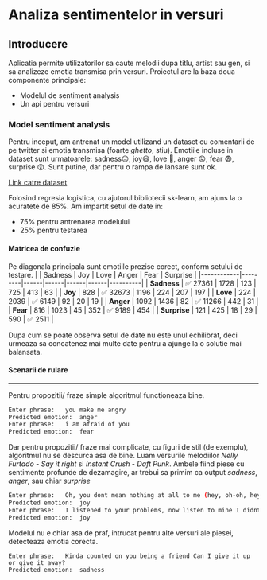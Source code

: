 # Analiza sentimentelor in versuri

## Introducere
Aplicatia permite utilizatorilor sa caute melodii dupa titlu, artist sau gen, si sa analizeze emotia transmisa prin versuri.
Proiectul are la baza doua componente principale:
- Modelul de sentiment analysis
- Un api pentru versuri

### Model sentiment analysis
Pentru inceput, am antrenat un model utilizand un dataset cu comentarii de pe twitter si emotia transmisa (foarte _ghetto_, stiu).
Emotiile incluse in dataset sunt urmatoarele: sadness😔, joy😃, love 💌, anger 😡, fear 😨, surprise 😲. Sunt putine, dar pentru o rampa de lansare sunt ok.

[Link catre dataset](https://www.kaggle.com/code/shtrausslearning/twitter-emotion-classification/input)

Folosind regresia logistica, cu ajutorul bibliotecii sk-learn, am ajuns la o acuratete de 85%.
Am impartit setul de date in:
- 75% pentru antrenarea modelului
- 25% pentru testarea

#### Matricea de confuzie
Pe diagonala principala sunt emotiile prezise corect, conform setului de testare.
|            | Sadness | Joy   | Love  | Anger | Fear  | Surprise |
|------------|---------|------|------|------|------|----------|
| **Sadness**  | ✅ 27361 | 1728 | 123 | 725  | 413  | 63  |
| **Joy**      |  828   | ✅ 32673 | 1196 | 224  | 207  | 197  |
| **Love**     |  224   | 2039 | ✅ 6149 | 92  | 20  | 19  |
| **Anger**    | 1092   | 1436 | 82  | ✅ 11266 | 442  | 31  |
| **Fear**     |  816   | 1023 | 45  | 352  | ✅ 9189 | 454  |
| **Surprise** |  121   | 425  | 18  | 29   | 590  | ✅ 2511  |

Dupa cum se poate observa setul de date nu este unul echilibrat, deci urmeaza sa concatenez mai multe date pentru a ajunge la o solutie mai balansata.
#### Scenarii de rulare

---
Pentru propozitii/ fraze simple algoritmul functioneaza bine.
``` bash
Enter phrase:   you make me angry
Predicted emotion:  anger
Enter phrase:   i am afraid of you
Predicted emotion:  fear
```
Dar pentru propozitii/ fraze mai complicate, cu figuri de stil (de exemplu), algoritmul nu se descurca asa de bine. Luam versurile melodiilor _Nelly Furtado - Say it right_ si _Instant Crush - Daft Punk_.
Ambele fiind piese cu sentimente profunde de dezamagire, ar trebui sa primim ca output *sadness*, *anger*, sau chiar *surprise* 
``` bash
Enter phrase:   Oh, you dont mean nothing at all to me (hey, oh-oh, hey)
Predicted emotion:  joy
Enter phrase:   I listened to your problems, now listen to mine I didnt want to anymore, oh
Predicted emotion:  joy
```
Modelul nu e chiar asa de praf, intrucat pentru alte versuri ale piesei, detecteaza emotia corecta.
```
Enter phrase:   Kinda counted on you being a friend Can I give it up or give it away?
Predicted emotion:  sadness

